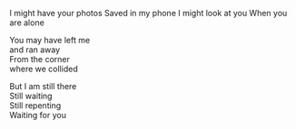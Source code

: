 I might have your photos
Saved in my phone
I might look at you
When you are alone

You may have left me  
and ran away  
From the corner  
where we collided

But I am still there  
Still waiting  
Still repenting  
Waiting for you